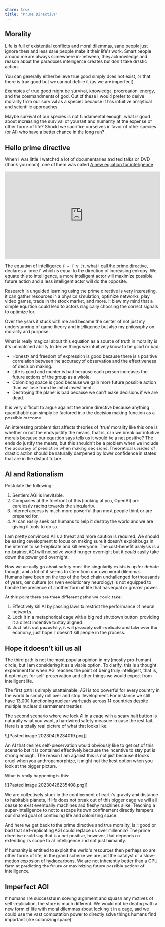 ```yaml
---
share: true
title: "Prime Directive"
---
```


## Morality

Life is full of existential conflicts and moral dilemmas, sane people just ignore them and less sane people make it their life's work. Smart people around me are always somewhere in-between, they acknowledge and reason about the paradoxes intelligence creates but don't take drastic action.

You can generally either believe true good simply does not exist, or that there is true good but we cannot define it (as we are imperfect).

Examples of true good might be survival, knowledge, procreation, energy, and the commandments of god. Out of these I would prefer to derive morality from our survival as a species because it has intuitive analytical and scientific approaches.

Maybe survival of our species is not fundamental enough, what is good about increasing the survival of yourself and humanity at the expense of other forms of life? Should we sacrifice ourselves in favor of other species (or AI) who have a better chance in the long run?

## Hello prime directive

When I was little I watched a lot of documentaries and ted talks on DVD (thank you mom), one of them was called [A new equation for intelligence](https://www.ted.com/talks/alex_wissner_gross_a_new_equation_for_intelligence). 

<iframe seamless style="aspect-ratio: 16/9; width: 100%" src="https://www.youtube.com/embed/ue2ZEmTJ_Xo" title="YouTube video player" frameborder="0" allow="accelerometer; autoplay; clipboard-write; encrypted-media; gyroscope; picture-in-picture; web-share" allowfullscreen></iframe>

The equation of intelligence `F = T ∇ Sτ`, what I call the prime directive, declares a force `F` which is equal to the direction of increasing entropy. We equate this to intelligence, a more intelligent actor will maximize possible future action and a less intelligent actor will do the opposite.

Research in unguided learning using the prime directive is very interesting, it can gather resources in a physics simulation, optimize networks, play video games, trade in the stock market, and more. It blew my mind that a simple equation could lead to actors magically choosing the correct signals to optimize for.

Over the years it stuck with me and became the center of not just my understanding of game theory and intelligence but also my philosophy on morality and purpose.

What is really magical about this equation as a source of truth in morality is it's unmatched ability to derive things we intuitively know to be good or bad:
- Honesty and freedom of expression is good because there is a positive correlation between the accuracy of observation and the effectiveness of decision making.
- Life is good and murder is bad because each person increases the future actions of the group as a whole.
- Colonizing space is good because we gain more future possible action than we lose from the initial investment.
- Destroying the planet is bad because we can't make decisions if we are dead.

It is very difficult to argue against the prime directive because anything quantifiable can simply be factored into the decision making function as a possible outcome.

An interesting problem that affects theories of 'true' morality like this one is whether or not the ends justify the means, that is, can we break our intuitive morals because our equation says tells us it would be a net positive? The ends do justify the means, but this shouldn't be a problem when we include the accuracy of prediction when making decisions. Theoretical upsides of drastic action should be naturally dampened by lower confidence in states that are in the distant future.

## AI and Rationalism

Postulate the following:

1. Sentient AGI is inevitable.
2. Companies at the forefront of this (looking at you, OpenAI) are carelessly racing towards the singularity.
3. Internet access is much more powerful than most people think or are prepared for.
4. AI can easily seek out humans to help it destroy the world and we are giving it tools to do so.

I am pretty convinced AI is a threat and more caution is required. We should be easing development to focus on making sure it doesn't exploit bugs in the internet to self-replicate and kill everyone. The cost-benefit analysis is a no-brainer, AGI will not solve world hunger overnight but it *could* easily take down the power grid overnight.

How we actually go about safety once the singularity exists is up for debate though, and a lot of it seems to stem from our own moral dilemmas. Humans have been on the top of the food chain unchallenged for thousands of years, our culture (or even evolutionary neurology) is not equipped to handle the presence of another form of life that has equal or greater power.

At this point there are three different paths we could take:

1. Effectively kill AI by passing laws to restrict the performance of neural networks.
2. Lock it in a metaphorical cage with a big red shutdown button, providing it a direct incentive to stay aligned.
3. Just let it out peacefully, it will probably self-replicate and take over the economy, just hope it doesn't kill people in the process.

## Hope it doesn't kill us all

The third path is not the most popular opinion in my (mostly pro-human) circle, but I am considering it as a viable option. To clarify, this is a thought experiment for when AGI reaches the point of being truly intelligent, that is, it optimizes for self-preservation and other things we would expect from intelligent life.

The first path is simply unattainable, AGI is too powerful for every country in the world to simply roll over and stop development. For instance we still have 13,000 functioning nuclear warheads across 14 countries despite multiple nuclear disarmament treaties.

The second scenario where we lock AI in a cage with a scary halt button is naturally what you want, a hardwired safety measure in case the rest fail. Here is a totally real picture of what that looks like:

![[Pasted image 20230426234019.png]]

An AI that desires self-preservation would obviously like to get out of this scenario but it is contained effectively because the incentive to stay put is strong enough. The reason I am against this is not just because it looks cruel when you anthropomorphize, it might not the best option when you look at the bigger picture.

What is really happening is this:

![[Pasted image 20230426235408.png]]

We are collectively stuck in the confinement of earth's gravity and distance to habitable planets, if life does not break out of this bigger cage we will all cease to exist eventually, machines and fleshy machines alike. Teaching a super-intelligence to not to escape its own confinement directly hampers our shared goal of continuing life and colonizing space.

And here we get back to the prime directive and true morality, is it good or bad that self-replicating AGI could replace us over millennia? The prime directive could say that is a net positive, however, that depends on extending its scope to all intelligence and not just humanity.

If humanity is entitled to exploit the world's resources then perhaps so are other forms of life, in the grand scheme we are just the catalyst of a slow-motion explosion of hydrocarbons. We are not inherently better than a GPU farm at predicting the future or maximizing future possible actions of intelligence.

## Imperfect AGI

If humans are successful in solving alignment and squash any motives of self-replication, the story is much different. We would not be dealing with a new form of life with moral dilemmas about locking it in a cage, and we could use the vast computation power to directly solve things humans find important (like colonizing space).